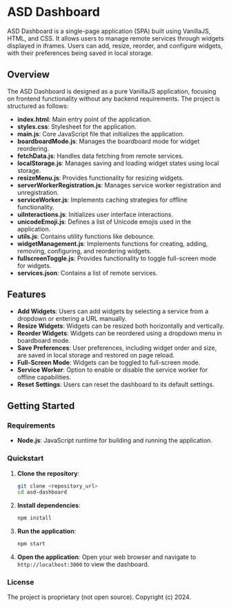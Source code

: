 # ASD Dashboard

ASD Dashboard is a single-page application (SPA) built using VanillaJS, HTML, and CSS. It allows users to manage remote services through widgets displayed in iframes. Users can add, resize, reorder, and configure widgets, with their preferences being saved in local storage.

## Overview

The ASD Dashboard is designed as a pure VanillaJS application, focusing on frontend functionality without any backend requirements. The project is structured as follows:

- **index.html**: Main entry point of the application.
- **styles.css**: Stylesheet for the application.
- **main.js**: Core JavaScript file that initializes the application.
- **boardboardMode.js**: Manages the boardboard mode for widget reordering.
- **fetchData.js**: Handles data fetching from remote services.
- **localStorage.js**: Manages saving and loading widget states using local storage.
- **resizeMenu.js**: Provides functionality for resizing widgets.
- **serverWorkerRegistration.js**: Manages service worker registration and unregistration.
- **serviceWorker.js**: Implements caching strategies for offline functionality.
- **uiInteractions.js**: Initializes user interface interactions.
- **unicodeEmoji.js**: Defines a list of Unicode emojis used in the application.
- **utils.js**: Contains utility functions like debounce.
- **widgetManagement.js**: Implements functions for creating, adding, removing, configuring, and reordering widgets.
- **fullscreenToggle.js**: Provides functionality to toggle full-screen mode for widgets.
- **services.json**: Contains a list of remote services.

## Features

- **Add Widgets**: Users can add widgets by selecting a service from a dropdown or entering a URL manually.
- **Resize Widgets**: Widgets can be resized both horizontally and vertically.
- **Reorder Widgets**: Widgets can be reordered using a dropdown menu in boardboard mode.
- **Save Preferences**: User preferences, including widget order and size, are saved in local storage and restored on page reload.
- **Full-Screen Mode**: Widgets can be toggled to full-screen mode.
- **Service Worker**: Option to enable or disable the service worker for offline capabilities.
- **Reset Settings**: Users can reset the dashboard to its default settings.

## Getting Started

### Requirements

- **Node.js**: JavaScript runtime for building and running the application.

### Quickstart

1. **Clone the repository**:
    ```sh
    git clone <repository_url>
    cd asd-dashboard
    ```

2. **Install dependencies**:
    ```sh
    npm install
    ```

3. **Run the application**:
    ```sh
    npm start
    ```

4. **Open the application**:
    Open your web browser and navigate to `http://localhost:3000` to view the dashboard.

### License

The project is proprietary (not open source). Copyright (c) 2024.
